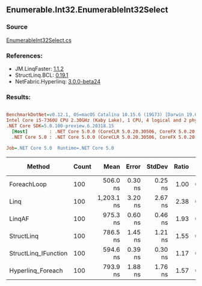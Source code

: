 ﻿## Enumerable.Int32.EnumerableInt32Select

### Source
[EnumerableInt32Select.cs](../LinqBenchmarks/Enumerable/Int32/EnumerableInt32Select.cs)

### References:
- JM.LinqFaster: [1.1.2](https://www.nuget.org/packages/JM.LinqFaster/1.1.2)
- StructLinq.BCL: [0.19.1](https://www.nuget.org/packages/StructLinq.BCL/0.19.1)
- NetFabric.Hyperlinq: [3.0.0-beta24](https://www.nuget.org/packages/NetFabric.Hyperlinq/3.0.0-beta24)

### Results:
``` ini

BenchmarkDotNet=v0.12.1, OS=macOS Catalina 10.15.6 (19G73) [Darwin 19.6.0]
Intel Core i5-7360U CPU 2.30GHz (Kaby Lake), 1 CPU, 4 logical and 2 physical cores
.NET Core SDK=5.0.100-preview.6.20318.15
  [Host]        : .NET Core 5.0.0 (CoreCLR 5.0.20.30506, CoreFX 5.0.20.30506), X64 RyuJIT
  .NET Core 5.0 : .NET Core 5.0.0 (CoreCLR 5.0.20.30506, CoreFX 5.0.20.30506), X64 RyuJIT

Job=.NET Core 5.0  Runtime=.NET Core 5.0  

```
|               Method | Count |       Mean |   Error |  StdDev | Ratio |  Gen 0 | Gen 1 | Gen 2 | Allocated |
|--------------------- |------ |-----------:|--------:|--------:|------:|-------:|------:|------:|----------:|
|          ForeachLoop |   100 |   506.0 ns | 0.30 ns | 0.25 ns |  1.00 | 0.0191 |     - |     - |      40 B |
|                 Linq |   100 | 1,203.1 ns | 3.20 ns | 2.67 ns |  2.38 | 0.0458 |     - |     - |      96 B |
|               LinqAF |   100 |   975.3 ns | 0.60 ns | 0.46 ns |  1.93 | 0.0191 |     - |     - |      40 B |
|           StructLinq |   100 |   786.5 ns | 1.45 ns | 1.21 ns |  1.55 | 0.0191 |     - |     - |      40 B |
| StructLinq_IFunction |   100 |   594.6 ns | 0.39 ns | 0.30 ns |  1.17 | 0.0191 |     - |     - |      40 B |
|    Hyperlinq_Foreach |   100 |   793.9 ns | 1.88 ns | 1.76 ns |  1.57 | 0.0191 |     - |     - |      40 B |
